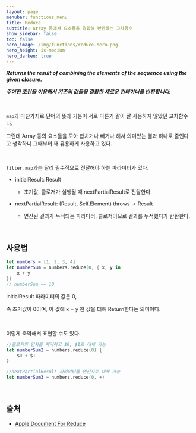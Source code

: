 ```yaml
---
layout: page
menubar: functions_menu
title: Reduce
subtitle: Array 등에서 요소들을 결합해 반환하는 고차함수
show_sidebar: false
toc: false
hero_image: /img/functions/reduce-hero.png
hero_height: is-medium
hero_darken: true
---
```


***Returns the result of combining the elements of the sequence using the given closure.***

***주어진 조건을 이용해서 기존의 값들을 결합한 새로운 컨테이너를 반환합니다.***

<br/>

`map`과 마찬가지로 단어의 뜻과 기능이 서로 다른거 같아 잘 사용하지 않았던 고차함수다.

그런데 Array 등의 요소들을 모아 합치거나 빼거나 해서 의미있는 결과 하나로 줄인다고 생각하니 그때부터 꽤 유용하게 사용하고 있다.

<br/>

`filter`, `map`과는 달리 필수적으로 전달해야 하는 파라미터가 있다.

- initialResult: Result
  - 초기값, 클로저가 실행될 때 nextPartialResult로 전달한다.

- nextPartialResult: (Result, Self.Element) throws -> Result
  - 연산된 결과가 누적되는 파라미터, 클로저이므로 결과를 누적했다가 반환한다.

<br/>

## 사용법

```swift
let numbers = [1, 2, 3, 4]
let numberSum = numbers.reduce(0, { x, y in
    x + y
})
// numberSum == 10
```

initialResult 파라미터의 값은 0, 

즉 초기값이 0이며, 이 값에 x + y 한 값을 더해 Return한다는 의미이다.

<br/>

이렇게 축약해서 표현할 수도 있다.

```swift
//클로저의 인자를 제거하고 $0, $1로 대체 가능
let numberSum2 = numbers.reduce(0) {
    $0 + $1
}

//nextPartialResult 파라미터를 연산자로 대체 가능
let numberSum3 = numbers.reduce(0, +)
```

<br/>

## 출처
- [Apple Document For Reduce](https://developer.apple.com/documentation/swift/array/reduce(_:_:))